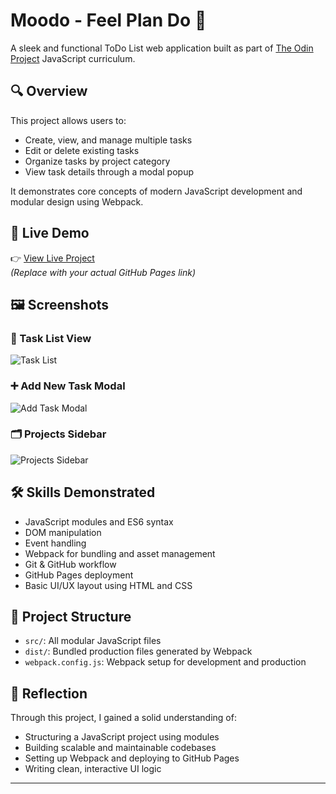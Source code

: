 # Moodo - Feel Plan Do 📝

A sleek and functional ToDo List web application built as part of [The Odin Project](https://www.theodinproject.com/) JavaScript curriculum.

## 🔍 Overview

This project allows users to:

- Create, view, and manage multiple tasks
- Edit or delete existing tasks
- Organize tasks by project category
- View task details through a modal popup

It demonstrates core concepts of modern JavaScript development and modular design using Webpack.

## 🚀 Live Demo

👉 [View Live Project](https://your-username.github.io/todo-list/)  
_(Replace with your actual GitHub Pages link)_

## 🖼️ Screenshots

### 🧩 Task List View

![Task List](../screenshots/task-list.png)

### ➕ Add New Task Modal

![Add Task Modal](../screenshots/task-modal.png)

### 🗂️ Projects Sidebar

![Projects Sidebar](../screenshots/project-modal.png)

## 🛠️ Skills Demonstrated

- JavaScript modules and ES6 syntax
- DOM manipulation
- Event handling
- Webpack for bundling and asset management
- Git & GitHub workflow
- GitHub Pages deployment
- Basic UI/UX layout using HTML and CSS

## 📁 Project Structure

- `src/`: All modular JavaScript files
- `dist/`: Bundled production files generated by Webpack
- `webpack.config.js`: Webpack setup for development and production

## 📌 Reflection

Through this project, I gained a solid understanding of:

- Structuring a JavaScript project using modules
- Building scalable and maintainable codebases
- Setting up Webpack and deploying to GitHub Pages
- Writing clean, interactive UI logic

---
